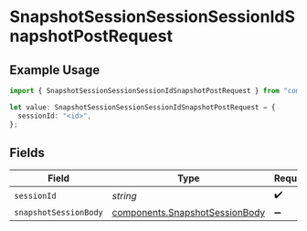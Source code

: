 # SnapshotSessionSessionSessionIdSnapshotPostRequest

## Example Usage

```typescript
import { SnapshotSessionSessionSessionIdSnapshotPostRequest } from "comfydeploy/models/operations";

let value: SnapshotSessionSessionSessionIdSnapshotPostRequest = {
  sessionId: "<id>",
};
```

## Fields

| Field                                                                            | Type                                                                             | Required                                                                         | Description                                                                      |
| -------------------------------------------------------------------------------- | -------------------------------------------------------------------------------- | -------------------------------------------------------------------------------- | -------------------------------------------------------------------------------- |
| `sessionId`                                                                      | *string*                                                                         | :heavy_check_mark:                                                               | N/A                                                                              |
| `snapshotSessionBody`                                                            | [components.SnapshotSessionBody](../../models/components/snapshotsessionbody.md) | :heavy_minus_sign:                                                               | N/A                                                                              |